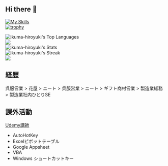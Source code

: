 ## Hi there 👋

[![My Skills](https://skillicons.dev/icons?i=vim,python)](https://skillicons.dev)
<br>
[![trophy](https://github-profile-trophy.vercel.app/?username=ikuma-hiroyuki&theme=dracula&column=5)](https://github.com/ryo-ma/github-profile-trophy)

![ikuma-hiroyuki's Top Languages](https://github-readme-stats.vercel.app/api/top-langs/?username=ikuma-hiroyuki&theme=dracula&show_icons=true&hide_border=true&layout=compact)
<br>
![](http://github-profile-summary-cards.vercel.app/api/cards/most-commit-language?username=ikuma-hiroyuki&theme=dracula)
<br>
![ikuma-hiroyuki's Stats](https://github-readme-stats.vercel.app/api?username=ikuma-hiroyuki&theme=dracula&show_icons=true&hide_border=true&count_private=true)
<br>
![ikuma-hiroyuki's Streak](https://github-readme-streak-stats.herokuapp.com/?user=ikuma-hiroyuki&theme=dracula&hide_border=true)
<br>
![](http://github-profile-summary-cards.vercel.app/api/cards/profile-details?username=ikuma-hiroyuki&theme=dracula)


## 経歴

呉服営業 > 花屋 > ニート > 呉服営業 > ニート > ギフト商材営業 > 製造業総務 > 製造業社内ひとりSE

## 課外活動

[Udemy講師](https://www.udemy.com/user/yi-jiu-jian-bo-zhi/)
- AutoHotKey
- Excelピボットテーブル
- Google Appsheet
- VBA
- Windows ショートカットキー

<!-- https://badgen.net/ -->
<!--
**ikuma-hiroyuki/ikuma-hiroyuki** is a ✨ _special_ ✨ repository because its `README.md` (this file) appears on your GitHub profile.

Here are some ideas to get you started:

- 🔭 I’m currently working on ...
- 🌱 I’m currently learning ...
- 👯 I’m looking to collaborate on ...
- 🤔 I’m looking for help with ...
- 💬 Ask me about ...
- 📫 How to reach me: ...
- 😄 Pronouns: ...
- ⚡ Fun fact: ...
-->
